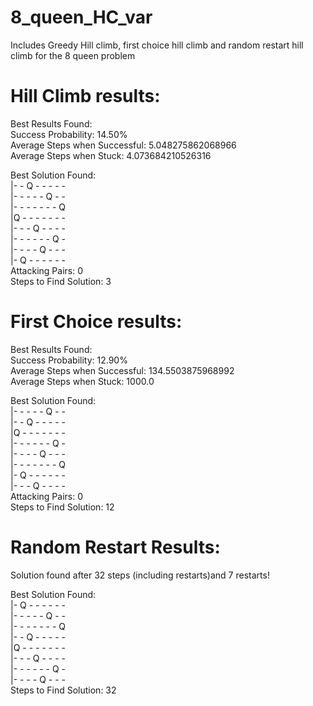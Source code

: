 # 8_queen_HC_var
Includes Greedy Hill climb, first choice hill climb and random restart hill climb for the 8 queen problem  



# Hill Climb results:

Best Results Found:  
Success Probability: 14.50%  
Average Steps when Successful: 5.048275862068966  
Average Steps when Stuck: 4.073684210526316  

Best Solution Found:  
|- - Q - - - - -  
|- - - - - Q - -  
|- - - - - - - Q  
|Q - - - - - - -  
|- - - Q - - - -  
|- - - - - - Q -  
|- - - - Q - - -  
|- Q - - - - - -  
Attacking Pairs: 0  
Steps to Find Solution: 3  

# First Choice results:  
 
Best Results Found:  
Success Probability: 12.90%  
Average Steps when Successful: 134.5503875968992  
Average Steps when Stuck: 1000.0  

Best Solution Found:  
|- - - - - Q - -  
|- - Q - - - - -  
|Q - - - - - - -  
|- - - - - - Q -  
|- - - - Q - - -  
|- - - - - - - Q  
|- Q - - - - - -  
|- - - Q - - - -  
Attacking Pairs: 0  
Steps to Find Solution: 12  

# Random Restart Results:  
Solution found after 32 steps (including restarts)and 7 restarts!  
  
Best Solution Found:  
|- Q - - - - - -  
|- - - - - Q - -  
|- - - - - - - Q  
|- - Q - - - - -  
|Q - - - - - - -  
|- - - Q - - - -   
|- - - - - - Q -  
|- - - - Q - - -  
Steps to Find Solution: 32  
